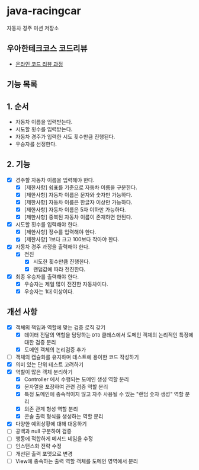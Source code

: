 # java-racingcar

자동차 경주 미션 저장소

## 우아한테크코스 코드리뷰

- [온라인 코드 리뷰 과정](https://github.com/woowacourse/woowacourse-docs/blob/master/maincourse/README.md)



## 기능 목록

## 1. 순서

- 자동차 이름을 입력받는다.
- 시도할 횟수를 입력받는다.
- 자동차 경주가 입력한 시도 횟수만큼 진행된다.
- 우승자를 선정한다.


## 2. 기능
  - [x] 경주할 자동차 이름을 입력해야 한다.
    - [x] [제한사항] 쉼표를 기준으로 자동차 이름을 구분한다.
    - [x] [제한사항] 자동차 이름은 문자와 숫자만 가능하다.
    - [x] [제한사항] 자동차 이름은 한글자 이상만 가능하다.
    - [x] [제한사항] 자동차 이름은 5자 이하만 가능하다.
    - [x] [제한사항] 중복된 자동차 이름이 존재하면 안된다.
  - [x] 시도할 횟수를 입력해야 한다.
    - [x] [제한사항] 정수를 입력해야 한다.
    - [x] [제한사항] 1보다 크고 100보다 작아야 한다.
  - [x] 자동차 경주 과정을 출력해야 한다.
    - [x] 전진
      - [x] 시도한 횟수만큼 진행한다.
      - [x] 랜덤값에 따라 전진한다.
  - [x] 최종 우승자를 출력해야 한다.
    - [x] 우승자는 제일 많이 전진한 자동차이다.
    - [x] 우승자는 1대 이상이다.

## 개선 사항
- [x] 객체의 책임과 역할에 맞는 검증 로직 갖기
  - [x] 데이터 전달의 역할을 담당하는 `DTO` 클래스에서 도메인 객체의 논리적인 특징에 대한 검증 분리
  - [x] 도메인 객체의 논리검증 추가
- [ ] 객체의 캡슐화를 유지하며 테스트에 용이한 코드 작성하기
- [x] 의미 있는 단위 테스트 고려하기
- [x] 역할이 많은 객체 분리하기
  - [x] Controller 에서 수행되는 도메인 생성 역할 분리
  - [x] 문자열을 포장하여 관련 검증 역할 분리
  - [x] 특정 도메인에 종속적이지 않고 자주 사용될 수 있는 "랜덤 숫자 생성" 역할 분리
  - [x] 의존 관계 형성 역할 분리
  - [x] 콘솔 출력 형식을 생성하는 역할 분리 
- [x] 다양한 예외상황에 대해 대응하기
- [ ] 공백과 null 구분하여 검증
- [ ] 행동에 적합하게 메서드 네임을 수정
- [ ] 인스턴스화 전략 수정
- [ ] 개선된 출력 포맷으로 변경
- [ ] View에 종속하는 출력 역할 객체를 도메인 영역에서 분리 
